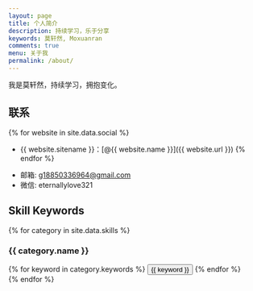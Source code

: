 ```yaml
---
layout: page
title: 个人简介
description: 持续学习，乐于分享
keywords: 莫轩然, Moxuanran
comments: true
menu: 关于我
permalink: /about/
---
```


我是莫轩然，持续学习，拥抱变化。


## 联系

{% for website in site.data.social %}
* {{ website.sitename }}：[@{{ website.name }}]({{ website.url }})
{% endfor %}
- 邮箱: g18850336964@gmail.com
- 微信: eternallylove321

## Skill Keywords

{% for category in site.data.skills %}
### {{ category.name }}
<div class="btn-inline">
{% for keyword in category.keywords %}
<button class="btn btn-outline" type="button">{{ keyword }}</button>
{% endfor %}
</div>
{% endfor %}
